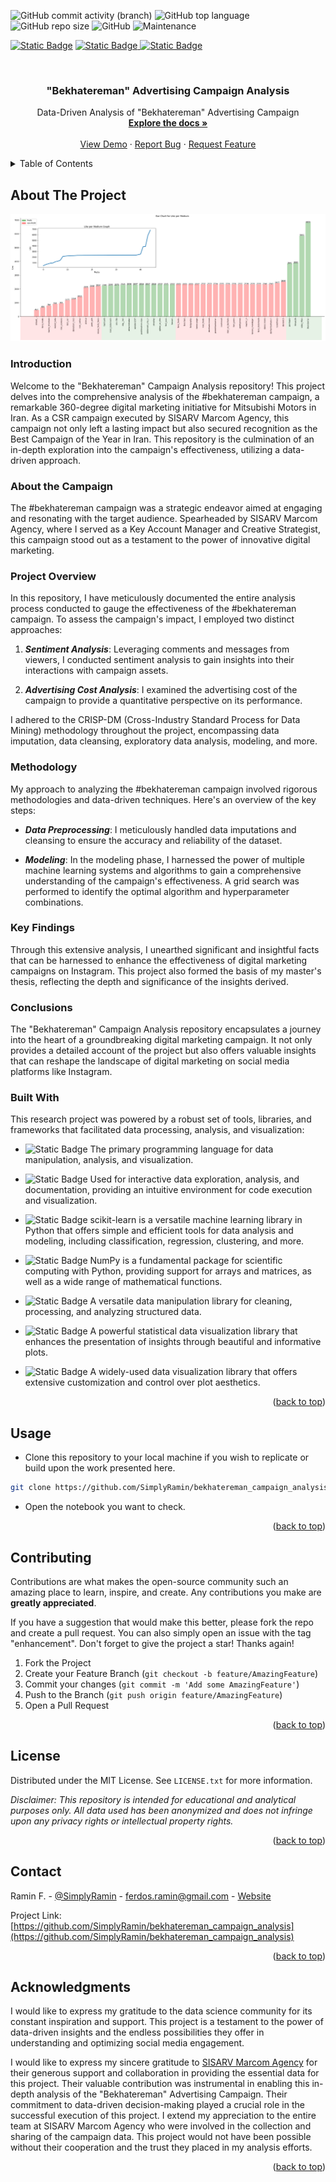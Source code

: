 <!-- PROJECT SHIELDS -->
![GitHub commit activity (branch)](https://img.shields.io/github/commit-activity/t/SimplyRamin/bekhatereman_campaign_analysis)
![GitHub top language](https://img.shields.io/github/languages/top/SimplyRamin/bekhatereman_campaign_analysis?logo=jupyter)
![GitHub repo size](https://img.shields.io/github/repo-size/SimplyRamin/bekhatereman_campaign_analysis)
![GitHub](https://img.shields.io/github/license/SimplyRamin/bekhatereman_campaign_analysis)
![Maintenance](https://img.shields.io/maintenance/no/2023)

[![Static Badge](https://img.shields.io/badge/Ramin%20F.-%230A66C2?style=for-the-badge&logo=linkedin)](https://www.linkedin.com/in/raminferdos/)
[![Static Badge](https://img.shields.io/badge/ferdos.ramin%40gmail.com-%23fefefe?style=for-the-badge&logo=gmail)
](mailto:ferdos.ramin@gmail.com)
[![Static Badge](https://img.shields.io/badge/Visit%20My%20Personal%20Portfolio-%23092540?style=for-the-badge)](https://simplyramin.github.io/)

<!-- PROJECT LOGO -->
<br />
<div align="center" id=readme-top>
  <h3 align="center">"Bekhatereman" Advertising Campaign Analysis</h3>

  <p align="center">
    Data-Driven Analysis of "Bekhatereman" Advertising Campaign
    <br />
    <a href="https://github.com/SimplyRamin/bekhatereman_campaign_analysis"><strong>Explore the docs »</strong></a>
    <br />
    <br />
    <a href="https://github.com/SimplyRamin/bekhatereman_campaign_analysis">View Demo</a>
    ·
    <a href="https://github.com/SimplyRamin/bekhatereman_campaign_analysis/issues">Report Bug</a>
    ·
    <a href="https://github.com/SimplyRamin/bekhatereman_campaign_analysis/issues">Request Feature</a>
  </p>
</div>



<!-- TABLE OF CONTENTS -->
<details>
  <summary>Table of Contents</summary>
  <ol>
    <li>
      <a href="#about-the-project">About The Project</a>
      <ul>
        <li><a href="#introduction">Introduction</a></li>
        <li><a href="#about-the-campaign">About the Campaign</a></li>
        <li><a href="#project-overview">Project Overview</a></li>
        <li><a href="#methodology">Methodology</a></li>
        <li><a href="#key-findings">Key Findings</a></li>
        <li><a href="#conclusions">Conclusions</a></li>
        <li><a href="#built-with">Built With</a></li>
      </ul>
    </li>
    <li><a href="#usage">Usage</a></li>
    <li><a href="#contributing">Contributing</a></li>
    <li><a href="#license">License</a></li>
    <li><a href="#contact">Contact</a></li>
    <li><a href="#acknowledgments">Acknowledgments</a></li>
  </ol>
</details>


<!-- ABOUT THE PROJECT -->
## About The Project

![Product-Screenshot](images/output.jpg)

### Introduction

Welcome to the "Bekhatereman" Campaign Analysis repository! This project delves into the comprehensive analysis of the #bekhatereman campaign, a remarkable 360-degree digital marketing initiative for Mitsubishi Motors in Iran. As a CSR campaign executed by SISARV Marcom Agency, this campaign not only left a lasting impact but also secured recognition as the Best Campaign of the Year in Iran. This repository is the culmination of an in-depth exploration into the campaign's effectiveness, utilizing a data-driven approach.

### About the Campaign
The #bekhatereman campaign was a strategic endeavor aimed at engaging and resonating with the target audience. Spearheaded by SISARV Marcom Agency, where I served as a Key Account Manager and Creative Strategist, this campaign stood out as a testament to the power of innovative digital marketing.

### Project Overview
In this repository, I have meticulously documented the entire analysis process conducted to gauge the effectiveness of the #bekhatereman campaign. To assess the campaign's impact, I employed two distinct approaches:

1. ***Sentiment Analysis***: Leveraging comments and messages from viewers, I conducted sentiment analysis to gain insights into their interactions with campaign assets.

2. ***Advertising Cost Analysis***: I examined the advertising cost of the campaign to provide a quantitative perspective on its performance.

I adhered to the CRISP-DM (Cross-Industry Standard Process for Data Mining) methodology throughout the project, encompassing data imputation, data cleansing, exploratory data analysis, modeling, and more.

### Methodology
My approach to analyzing the #bekhatereman campaign involved rigorous methodologies and data-driven techniques. Here's an overview of the key steps:

- ***Data Preprocessing***: I meticulously handled data imputations and cleansing to ensure the accuracy and reliability of the dataset.

- ***Modeling***: In the modeling phase, I harnessed the power of multiple machine learning systems and algorithms to gain a comprehensive understanding of the campaign's effectiveness. A grid search was performed to identify the optimal algorithm and hyperparameter combinations.

### Key Findings
Through this extensive analysis, I unearthed significant and insightful facts that can be harnessed to enhance the effectiveness of digital marketing campaigns on Instagram. This project also formed the basis of my master's thesis, reflecting the depth and significance of the insights derived.

### Conclusions
The "Bekhatereman" Campaign Analysis repository encapsulates a journey into the heart of a groundbreaking digital marketing campaign. It not only provides a detailed account of the project but also offers valuable insights that can reshape the landscape of digital marketing on social media platforms like Instagram.

### Built With

This research project was powered by a robust set of tools, libraries, and frameworks that facilitated data processing, analysis, and visualization:

- ![Static Badge](https://img.shields.io/badge/Python-%23fafafa?style=flat&logo=python&logoColor=%231572B6)
 The primary programming language for data manipulation, analysis, and visualization.

- ![Static Badge](https://img.shields.io/badge/Jupyter_Notebooks-%23fafafa?style=flat&logo=jupyter&logoColor=%231572B6) Used for interactive data exploration, analysis, and documentation, providing an intuitive environment for code execution and visualization.

- ![Static Badge](https://img.shields.io/badge/Scikit_Learn-%23fafafa?style=flat&logo=scikit-learn&logoColor=%231572B6) scikit-learn is a versatile machine learning library in Python that offers simple and efficient tools for data analysis and modeling, including classification, regression, clustering, and more.

- ![Static Badge](https://img.shields.io/badge/NumPy-%23fafafa?style=flat&logo=numpy&logoColor=%231572B6) NumPy is a fundamental package for scientific computing with Python, providing support for arrays and matrices, as well as a wide range of mathematical functions.

- ![Static Badge](https://img.shields.io/badge/Pandas-%23fafafa?style=flat&logo=pandas&logoColor=%231572B6) A versatile data manipulation library for cleaning, processing, and analyzing structured data.

- ![Static Badge](https://img.shields.io/badge/Seaborn-%23fafafa?style=flat&logo=seaborn&logoColor=%231572B6) A powerful statistical data visualization library that enhances the presentation of insights through beautiful and informative plots.

- ![Static Badge](https://img.shields.io/badge/Matplotlib-%23fafafa?style=flat&logo=matplotlib&logoColor=%231572B6) A widely-used data visualization library that offers extensive customization and control over plot aesthetics.

<p align="right">(<a href="#readme-top">back to top</a>)</p>

<!-- HOW TO USE THIS REPOSITORY -->
## Usage
- Clone this repository to your local machine if you wish to replicate or build upon the work presented here.
```bash
git clone https://github.com/SimplyRamin/bekhatereman_campaign_analysis.git
```

- Open the notebook you want to check.

<p align="right">(<a href="#readme-top">back to top</a>)</p>

<!-- CONTRIBUTING -->
## Contributing

Contributions are what makes the open-source community such an amazing place to learn, inspire, and create. Any contributions you make are **greatly appreciated**.

If you have a suggestion that would make this better, please fork the repo and create a pull request. You can also simply open an issue with the tag "enhancement".
Don't forget to give the project a star! Thanks again!

1. Fork the Project
2. Create your Feature Branch (`git checkout -b feature/AmazingFeature`)
3. Commit your changes (`git commit -m 'Add some AmazingFeature'`)
4. Push to the Branch (`git push origin feature/AmazingFeature`)
5. Open a Pull Request

<p align="right">(<a href="#readme-top">back to top</a>)</p>


<!-- LICENSE -->
## License

Distributed under the MIT License. See `LICENSE.txt` for more information.

*Disclaimer: This repository is intended for educational and analytical purposes only. All data used has been anonymized and does not infringe upon any privacy rights or intellectual property rights.*

<p align="right">(<a href="#readme-top">back to top</a>)</p>


<!-- CONTACT -->
## Contact

Ramin F. - [@SimplyRamin](https://www.linkedin.com/in/raminferdos/) - ferdos.ramin@gmail.com - [Website](https://bekhatereman_campaign_analysis)

Project Link: [https://github.com/SimplyRamin/bekhatereman_campaign_analysis](https://github.com/SimplyRamin/bekhatereman_campaign_analysis)

<p align="right">(<a href="#readme-top">back to top</a>)</p>


<!-- ACKNOWLEDGMENTS -->
## Acknowledgments

I would like to express my gratitude to the data science community for its constant inspiration and support. This project is a testament to the power of data-driven insights and the endless possibilities they offer in understanding and optimizing social media engagement.

I would like to express my sincere gratitude to [SISARV Marcom Agency](https://www.sisarv.com/) for their generous support and collaboration in providing the essential data for this project. Their valuable contribution was instrumental in enabling this in-depth analysis of the "Bekhatereman" Advertising Campaign. Their commitment to data-driven decision-making played a crucial role in the successful execution of this project.
I extend my appreciation to the entire team at SISARV Marcom Agency who were involved in the collection and sharing of the campaign data. This project would not have been possible without their cooperation and the trust they placed in my analysis efforts.


<p align="right">(<a href="#readme-top">back to top</a>)</p>